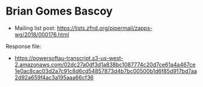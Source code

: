 # Brian Gomes Bascoy

* Mailing list post: <https://lists.zfnd.org/pipermail/zapps-wg/2018/000176.html>

Response file:

* https://powersoftau-transcript.s3-us-west-2.amazonaws.com/02dc27a0df3d1a838bc1087774c20d7ce61a4a467ce1e0ac8cac03d2a7c91c8d6cd54857873d4b7bc00500b1d6f85d917bd7aa2d92a659f4ac3a195aaa66cf36
